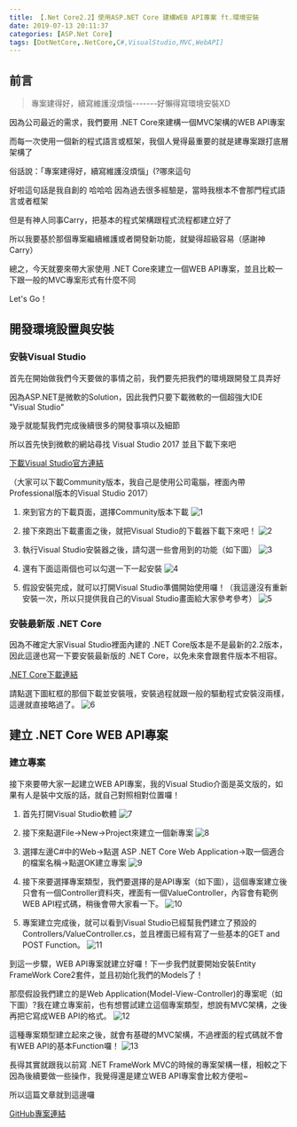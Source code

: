 ```yaml
---
title: 【.Net Core2.2】使用ASP.NET Core 建構WEB API專案 ft.環境安裝
date: 2019-07-13 20:11:37
categories: [ASP.Net Core]
tags: [DotNetCore,.NetCore,C#,VisualStudio,MVC,WebAPI]
---
```

## 前言

> 專案建得好，續寫維護沒煩惱-------好懶得寫環境安裝XD

因為公司最近的需求，我們要用 .NET Core來建構一個MVC架構的WEB API專案
<!--more-->
而每一次使用一個新的程式語言或框架，我個人覺得最重要的就是建專案跟打底層架構了

俗話說：「專案建得好，續寫維護沒煩惱」(?哪來這句

好啦這句話是我自創的 哈哈哈 因為過去很多經驗是，當時我根本不會那門程式語言或者框架

但是有神人同事Carry，把基本的程式架構跟程式流程都建立好了

所以我要基於那個專案繼續維護或者開發新功能，就變得超級容易（感謝神Carry）

總之，今天就要來帶大家使用 .NET Core來建立一個WEB API專案，並且比較一下跟一般的MVC專案形式有什麼不同

Let's Go！

## 開發環境設置與安裝

### 安裝Visual Studio

首先在開始做我們今天要做的事情之前，我們要先把我們的環境跟開發工具弄好

因為ASP.NET是微軟的Solution，因此我們只要下載微軟的一個超強大IDE "Visual Studio"

幾乎就能幫我們完成後續很多的開發事項以及細節

所以首先快到微軟的網站尋找 Visual Studio 2017 並且下載下來吧

[下載Visual Studio官方連結](https://visualstudio.microsoft.com/zh-hant/?rr=https%3A%2F%2Fwww.google.com%2F)

（大家可以下載Community版本，我自己是使用公司電腦，裡面內帶Professional版本的Visual Studio 2017）

1. 來到官方的下載頁面，選擇Community版本下載
![1](1.jpg)

2. 接下來跑出下載畫面之後，就把Visual Studio的下載器下載下來吧！
![2](2.png)

3. 執行Visual Studio安裝器之後，請勾選一些會用到的功能（如下圖）
![3](3.png)

4. 還有下面這兩個也可以勾選一下一起安裝
![4](4.png)

5. 假設安裝完成，就可以打開Visual Studio準備開始使用囉！（我這邊沒有重新安裝一次，所以只提供我自己的Visual Studio畫面給大家參考參考）
![5](5.png)

### 安裝最新版 .NET Core

因為不確定大家Visual Studio裡面內建的 .NET Core版本是不是最新的2.2版本，因此這邊也寫一下要安裝最新版的 .NET Core，以免未來會跟套件版本不相容。

[.NET Core下載連結](https://dotnet.microsoft.com/download)

請點選下圖紅框的那個下載並安裝哦，安裝過程就跟一般的驅動程式安裝沒兩樣，這邊就直接略過了。
![6](6.png)

## 建立 .NET Core WEB API專案

### 建立專案

接下來要帶大家一起建立WEB API專案，我的Visual Studio介面是英文版的，如果有人是裝中文版的話，就自己對照相對位置囉！

1. 首先打開Visual Studio軟體
![7](7.png)

2. 接下來點選File->New->Project來建立一個新專案
![8](8.png)

3. 選擇左邊C#中的Web->點選 ASP .NET Core Web Application->取一個適合的檔案名稱->點選OK建立專案
![9](9.png)

4. 接下來要選擇專案類型，我們要選擇的是API專案（如下圖），這個專案建立後只會有一個Controller資料夾，裡面有一個ValueController，內容會有範例WEB API程式碼，稍後會帶大家看一下。
![10](10.png)

5. 專案建立完成後，就可以看到Visual Studio已經幫我們建立了預設的Controllers/ValueController.cs，並且裡面已經有寫了一些基本的GET and POST Function。
![11](11.png)

到這一步驟，WEB API專案就建立好囉！下一步我們就要開始安裝Entity FrameWork Core2套件，並且初始化我們的Models了！

那麼假設我們建立的是Web Application(Model-View-Controller)的專案呢（如下圖）?我在建立專案前，也有想嘗試建立這個專案類型，想說有MVC架構，之後再把它寫成WEB API的格式。
![12](12.png)

這種專案類型建立起來之後，就會有基礎的MVC架構，不過裡面的程式碼就不會有WEB API的基本Function囉！
![13](13.png)

長得其實就跟我以前寫 .NET FrameWork MVC的時候的專案架構一樣，相較之下因為後續要做一些操作，我覺得還是建立WEB API專案會比較方便啦~

所以這篇文章就到這邊囉

[GitHub專案連結](https://github.com/kevin8656/DotNetCoreMVCWebAPI_Project.git)
